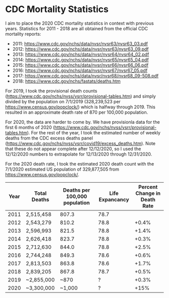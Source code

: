 # CDC Mortality Statistics

I aim to place the 2020 CDC mortality statistics in context with previous years. Statistics for 2011 - 2018 are all obtained from the official CDC mortality reports:
- 2011: https://www.cdc.gov/nchs/data/nvsr/nvsr63/nvsr63_03.pdf
- 2012: https://www.cdc.gov/nchs/data/nvsr/nvsr63/nvsr63_09.pdf
- 2013: https://www.cdc.gov/nchs/data/nvsr/nvsr64/nvsr64_02.pdf
- 2014: https://www.cdc.gov/nchs/data/nvsr/nvsr65/nvsr65_04.pdf
- 2015: https://www.cdc.gov/nchs/data/nvsr/nvsr66/nvsr66_06.pdf
- 2016: https://www.cdc.gov/nchs/data/nvsr/nvsr67/nvsr67_05.pdf
- 2017: https://www.cdc.gov/nchs/data/nvsr/nvsr68/nvsr68_09-508.pdf
- 2018: https://www.cdc.gov/nchs/fastats/deaths.htm

For 2019, I took the provisional death counts (https://www.cdc.gov/nchs/nvss/vsrr/provisional-tables.htm) and simply divided by the population on 7/1/2019 (328,239,523 per https://www.census.gov/popclock/) which is halfway through 2019. This resulted in an approximate death rate of 870 per 100,000 population.

For 2020, the data are harder to come by. We have provisionla data for the first 6 months of 2020 (https://www.cdc.gov/nchs/nvss/vsrr/provisional-tables.htm). For the rest of the year, I took the estimated number of weekly deaths from the CDC excess deaths panel (https://www.cdc.gov/nchs/nvss/vsrr/covid19/excess_deaths.htm). Note that these do not appear complete after 12/12/2020, so I used the 12/12/2020 numbers to extrapolate for 12/13/2020 through 12/31/2020.

For the 2020 death rate, I took the estimated 2020 death count with the 7/1/2020 estimated US population of 329,877,505 from https://www.census.gov/popclock/.


| Year | Total Deaths | Deaths per 100,000 population | Life Expancancy | Percent Change in Death Rate |
|------|--------------|------------------------------|-----------------| --- |
| 2011 | 2,515,458 | 807.3 | 78.7 | |
| 2012 | 2,543,279 | 810.2 | 78.8 | +0.4% |
| 2013 | 2,596,993 | 821.5 | 78.8 | +1.4% |
| 2014 | 2,626,418 | 823.7 | 78.8 | +0.3%|
| 2015 | 2,712,630 | 844.0 | 78.8 | +2.5%|
| 2016 | 2,744,248 | 849.3 | 78.6 | +0.6%|
| 2017 | 2,813,503 | 863.8 | 78.6 | +1.7%|
| 2018 | 2,839,205 | 867.8 | 78.7 | +0.5%|
| 2019 | ~2,855,000 | ~870 | ? | +0.3%|
| 2020 | ~3,300,000 | ~1,000 | ? | +15%|

